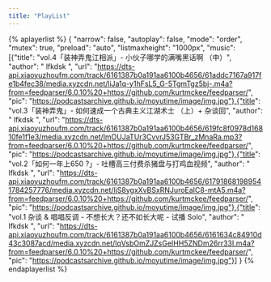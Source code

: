 ```yaml
---
title: "PlayList"
---
```

{% aplayerlist %}
{
    "narrow": false,
    "autoplay": false,
    "mode": "order",
    "mutex": true,
    "preload": "auto",
    "listmaxheight": "1000px",
    "music": [{"title": "vol.4「装神弄鬼江相派」- 小伙子哪学的满嘴黑话啊 （中）", "author": " lfkdsk ", "url": "https://dts-api.xiaoyuzhoufm.com/track/6161387b0a191aa6100b4656/61addc7167a917fe1b4fec38/media.xyzcdn.net/liJa1q-y1hFsL5_G-5TgmTgz5bj-.m4a?from=feedparser/6.0.10%20+https://github.com/kurtmckee/feedparser/", "pic": "https://podcastsarchive.github.io/moyutime/image/img.jpg"},{"title": "vol.3「装神弄鬼」- 如何速成一个古典主义江湖术士 （上）+ 杂谈回", "author": " lfkdsk ", "url": "https://dts-api.xiaoyuzhoufm.com/track/6161387b0a191aa6100b4656/619fc8f0978d16810fe1f1e3/media.xyzcdn.net/lmOUJaTUr3CvvrJ53GTBr_zMnaRa.mp3?from=feedparser/6.0.10%20+https://github.com/kurtmckee/feedparser/", "pic": "https://podcastsarchive.github.io/moyutime/image/img.jpg"},{"title": "vol.2「如何一年上650 ?」- 吐槽高三付费杀猪盘与打鸡血视频", "author": " lfkdsk ", "url": "https://dts-api.xiaoyuzhoufm.com/track/6161387b0a191aa6100b4656/617918681989541784257776/media.xyzcdn.net/ljS8ygxXvBSxRNJuroEaIC8-mtA5.m4a?from=feedparser/6.0.10%20+https://github.com/kurtmckee/feedparser/", "pic": "https://podcastsarchive.github.io/moyutime/image/img.jpg"},{"title": "vol.1 杂谈 & 唱唱反调 - 不想长大？还不如长大呢 - 试播 Solo", "author": " lfkdsk ", "url": "https://dts-api.xiaoyuzhoufm.com/track/6161387b0a191aa6100b4656/6161634c84910d43c3087acd/media.xyzcdn.net/lqVsbOmZJZsGeIHH5ZNDm26rr33I.m4a?from=feedparser/6.0.10%20+https://github.com/kurtmckee/feedparser/", "pic": "https://podcastsarchive.github.io/moyutime/image/img.jpg"}]
}
{% endaplayerlist %}

